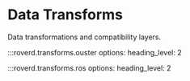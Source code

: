 # Data Transforms

Data transformations and compatibility layers.

:::roverd.transforms.ouster
    options:
        heading_level: 2

:::roverd.transforms.ros
    options:
        heading_level: 2

